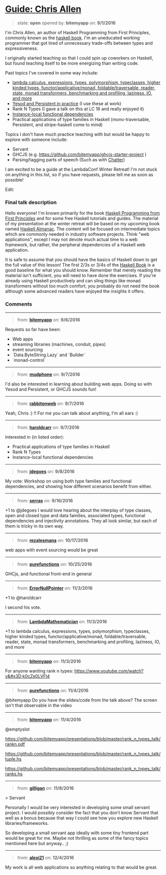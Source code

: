 # [Guide: Chris Allen](https://github.com/lambdaconf/winter-retreat-2017/issues/8)

> state: **open** opened by: **bitemyapp** on: **9/1/2016**

I&#x27;m Chris Allen, an author of Haskell Programming from First Principles, commonly known as the [haskell book](http://haskellbook.com). I&#x27;m an uneducated working programmer that got tired of unnecessary trade-offs between types and expressiveness.

I originally started teaching so that I could spin up coworkers on Haskell, but found teaching itself to be more energizing than writing code.

Past topics I&#x27;ve covered in some way include:
- [lambda calculus, expressions, types, polymorphism, typeclasses, higher kinded types, functor/applicative/monad, foldable/traversable, reader, state, monad transformers, benchmarking and profiling, laziness, IO, and more](http://haskellbook.com)
- [Yesod and Persistent in practice](https://www.youtube.com/watch?v&#x3D;uYXX1t3GrsE) (I use these at work)
- Rank N Types (I gave a talk on this at LC 16 and really enjoyed it)
- [Instance-local functional dependencies](https://github.com/bitemyapp/buttress/blob/master/src/Buttress/Time.hs)
- Practical applications of type families in Haskell (mono-traversable, Persistent, and stripe-haskell come to mind)

Topics I don&#x27;t have much practice teaching with but would be happy to explore with someone include:
- Servant
- GHCJS (e.g. https://github.com/bitemyapp/ghcjs-starter-project )
- Parsing/tagging parts of speech (Such as with [Chatter](https://www.stackage.org/package/chatter))

I am excited to be a guide at the LambdaConf Winter Retreat! I&#x27;m not stuck on anything in this list, so if you have requests, please tell me as soon as possible!

Edit:

### Final talk description

Hello everyone! I&#x27;m known primarily for the book [Haskell Programming from First Principles](http://haskellbook.com) and for some free Haskell tutorials and guides. The material of my presentation at the winter retreat will be based on my upcoming book named [Haskell Almanac](http://lorepub.com/product/cookbook). The content will be focused on intermediate topics which are commonly needed in industry software projects. Think &quot;web applications&quot;, except I may not devote much actual time to a web framework, but rather, the peripheral dependencies of a Haskell web application.

It is safe to assume that you should have the basics of Haskell down to get the full value of this lesson! The first 2/3s or 3/4s of the [Haskell Book](http://haskellbook.com) is a good baseline for what you should know. Remember that merely reading the material isn&#x27;t sufficient, you will need to have done the exercises. If you&#x27;re already using Haskell productively and can sling things like monad transformers without too much comfort, you probably do not need the book although some advanced readers have enjoyed the insights it offers.


### Comments

---
> from: [**bitemyapp**](https://github.com/lambdaconf/winter-retreat-2017/issues/8#issuecomment-245054830) on: **9/6/2016**

Requests so far have been:
- Web apps
- streaming libraries (machines, conduit, pipes)
- event sourcing
- &#x60;Data.ByteString.Lazy&#x60; and &#x60;Builder&#x60;
- &#x60;monad-control&#x60;

---
> from: [**mudphone**](https://github.com/lambdaconf/winter-retreat-2017/issues/8#issuecomment-245148217) on: **9/7/2016**

I&#x27;d also be interested in learning about building web apps. Doing so with Yesod and Persistent, or GHCJS sounds fun!

---
> from: [**rabbitonweb**](https://github.com/lambdaconf/winter-retreat-2017/issues/8#issuecomment-245278795) on: **9/7/2016**

Yeah, Chris :) !! For me you can talk about anything, I&#x27;m all ears :)

---
> from: [**haroldcarr**](https://github.com/lambdaconf/winter-retreat-2017/issues/8#issuecomment-245319252) on: **9/7/2016**

Interested in (in listed order):
- Practical applications of type families in Haskell
- Rank N Types
- Instance-local functional dependencies

---
> from: [**jdegoes**](https://github.com/lambdaconf/winter-retreat-2017/issues/8#issuecomment-245675098) on: **9/8/2016**

My vote: Workshop on using both type families and functional dependencies, and showing how different scenarios benefit from either.

---
> from: [**serras**](https://github.com/lambdaconf/winter-retreat-2017/issues/8#issuecomment-247581269) on: **9/16/2016**

+1 to @jdegoes 
I would love hearing about the interplay of type classes, open and closed type and data families, associated types, functional dependencies and injectivity annotations. They all look similar, but each of them is tricky in its own way.

---
> from: [**rezalesmana**](https://github.com/lambdaconf/winter-retreat-2017/issues/8#issuecomment-254106713) on: **10/17/2016**

web apps with event sourcing would be great

---
> from: [**purefunctions**](https://github.com/lambdaconf/winter-retreat-2017/issues/8#issuecomment-256136734) on: **10/25/2016**

GHCjs, and functional front-end in general

---
> from: [**ErrorNullPointer**](https://github.com/lambdaconf/winter-retreat-2017/issues/8#issuecomment-258039296) on: **11/3/2016**

+1 to @haroldcarr 

I second his vote.

---
> from: [**LambdaMathematician**](https://github.com/lambdaconf/winter-retreat-2017/issues/8#issuecomment-258153523) on: **11/3/2016**

+1 to lambda calculus, expressions, types, polymorphism, typeclasses, higher kinded types, functor/applicative/monad, foldable/traversable, reader, state, monad transformers, benchmarking and profiling, laziness, IO, and more

---
> from: [**bitemyapp**](https://github.com/lambdaconf/winter-retreat-2017/issues/8#issuecomment-258301813) on: **11/3/2016**

For anyone wanting rank n types: https://www.youtube.com/watch?v&#x3D;k0cZe0LVFI4

---
> from: [**purefunctions**](https://github.com/lambdaconf/winter-retreat-2017/issues/8#issuecomment-258436305) on: **11/4/2016**

@bitemyapp Do you have the slides/code from the talk above? The screen isn&#x27;t that observable in the video

---
> from: [**bitemyapp**](https://github.com/lambdaconf/winter-retreat-2017/issues/8#issuecomment-258507186) on: **11/4/2016**

@emptyslot 

https://github.com/bitemyapp/presentations/blob/master/rank_n_types_talk/rankn.pdf

https://github.com/bitemyapp/presentations/blob/master/rank_n_types_talk/tuple.hs

https://github.com/bitemyapp/presentations/blob/master/rank_n_types_talk/ranks.hs

---
> from: [**gilligan**](https://github.com/lambdaconf/winter-retreat-2017/issues/8#issuecomment-259227879) on: **11/8/2016**

&gt; Servant

Personally I would be very interested in developing some small servant project. I would possibly consider the fact that you don&#x27;t know Servant that well as a bonus because that way I could see how you explore new Haskell libraries/frameworks.

So developing a small servant app ideally with some tiny frontend part would be great for me. Maybe not thrilling as some of the fancy topics mentioned here but anyway.. ;)

---
> from: [**alexi21**](https://github.com/lambdaconf/winter-retreat-2017/issues/8#issuecomment-264694212) on: **12/4/2016**

My work is all web applications so anything relating to that would be great.
